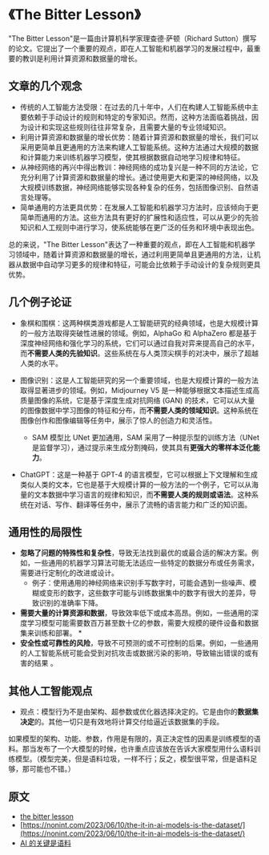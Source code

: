 # 《The Bitter Lesson》 

"The Bitter Lesson"是一篇由计算机科学家理查德·萨顿（Richard Sutton）撰写的论文。它提出了一个重要的观点，即在人工智能和机器学习的发展过程中，最重要的教训是利用计算资源和数据量的增长。

## 文章的几个观念

* 传统的人工智能方法受限：在过去的几十年中，人们在构建人工智能系统中主要依赖于手动设计的规则和特定的专家知识。然而，这种方法面临着挑战，因为设计和实现这些规则往往非常复杂，且需要大量的专业领域知识。
* 利用计算资源和数据量的增长优势：随着计算资源和数据量的增长，我们可以采用更简单且更通用的方法来构建人工智能系统。这种方法通过大规模的数据和计算能力来训练机器学习模型，使其根据数据自动地学习规律和特征。
* 从神经网络的再兴中得出教训：神经网络的成功复兴是一种不同的方法论，它充分利用了计算资源和数据量的增长。通过使用更大和更深的神经网络，以及大规模训练数据，神经网络能够实现各种复杂的任务，包括图像识别、自然语言处理等。
* 简单通用的方法更具优势：在发展人工智能和机器学习方法时，应该倾向于更简单而通用的方法。这些方法具有更好的扩展性和适应性，可以从更少的先验知识和人工规则中进行学习，使系统能够在更广泛的任务和环境中表现出色。

总的来说，"The Bitter Lesson"表达了一种重要的观点，即在人工智能和机器学习领域中，随着计算资源和数据量的增长，通过利用更简单且更通用的方法，让机器从数据中自动学习更多的规律和特征，可能会比依赖于手动设计的复杂规则更具优势。

## 几个例子论证

* 象棋和围棋：这两种棋类游戏都是人工智能研究的经典领域，也是大规模计算的一般方法取得突破性进展的领域。例如，AlphaGo 和 AlphaZero 都是基于深度神经网络和强化学习的系统，它们可以通过自我对弈来提高自己的水平，而**不需要人类的先验知识**。这些系统在与人类顶尖棋手的对决中，展示了超越人类的水平。

* 图像识别：这是人工智能研究的另一个重要领域，也是大规模计算的一般方法取得显著进步的领域。例如，Midjourney V5 是一种能够根据文本描述生成高质量图像的系统，它是基于深度生成对抗网络 (GAN) 的技术，它可以从大量的图像数据中学习图像的特征和分布，而**不需要人类的领域知识**。这种系统在图像创作和图像编辑等任务中，展示了惊人的创造力和灵活性。
  * SAM 模型比 UNet 更加通用，SAM 采用了一种提示型的训练方法（UNet 是监督学习），通过提示来生成分割掩码，使其具有**更强大的零样本泛化能力**。

* ChatGPT：这是一种基于 GPT-4 的语言模型，它可以根据上下文理解和生成类似人类的文本，它也是基于大规模计算的一般方法的一个例子，它可以从海量的文本数据中学习语言的规律和知识，而**不需要人类的规则或语法**。这种系统在对话、写作、翻译等任务中，展示了流畅的语言能力和广泛的知识面。

## 通用性的局限性

* **忽略了问题的特殊性和复杂性**，导致无法找到最优的或最合适的解决方案。例如，一些通用的机器学习算法可能无法适应一些特定的数据分布或任务需求，需要进行定制化的改进或设计。
  * 例子：使用通用的神经网络来识别手写数字时，可能会遇到一些噪声、模糊或变形的数字，这些数字可能与训练数据集中的数字有很大的差异，导致识别的准确率下降。
* **需要大量的计算资源和数据**，导致效率低下或成本高昂。例如，一些通用的深度学习模型可能需要数百万甚至数十亿的参数，需要大规模的硬件设备和数据集来训练和部署。
  * 
* **安全性或可靠性的风险**，导致不可预测的或不可控制的后果。例如，一些通用的人工智能系统可能会受到对抗攻击或数据污染的影响，导致输出错误的或有害的结果 。

## 其他人工智能观点

* 观点：模型行为不是由架构、超参数或优化器选择决定的。它是由你的**数据集决定**的。其他一切只是有效地将计算交付给逼近该数据集的手段。

如果模型的架构、功能、参数，作用是有限的，真正决定性的因素是训练模型的语料。那当发布了一个大模型的时候，也许重点应该放在告诉大家模型用什么语料训练模型。（模型完美，但是语料垃圾，一样不行；反之，模型很平常，但是语料足够，那可能也不错。）

## 原文
* [the bitter lesson](http://www.incompleteideas.net/IncIdeas/BitterLesson.html)
* [https://nonint.com/2023/06/10/the-it-in-ai-models-is-the-dataset/](https://nonint.com/2023/06/10/the-it-in-ai-models-is-the-dataset/)
* [AI 的关键是语料](https://www.ruanyifeng.com/blog/2024/05/weekly-issue-299.html)
